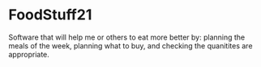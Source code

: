 # FoodStuff21
Software that will help me or others to eat more better by: planning the meals of the week, planning what to buy, and checking the quanitites are appropriate.
